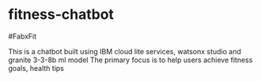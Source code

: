 # fitness-chatbot

#FabxFit

This is a chatbot built using IBM cloud lite services, watsonx studio and granite 3-3-8b ml model
The primary focus is to help users achieve fitness goals, health tips 
